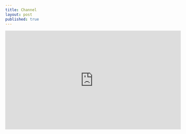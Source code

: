 ```yaml
---
title: Channel
layout: post
published: true
---
```

<iframe title="Comorudegajinos" width="560" height="315" src="https://video.ploud.jp/video-playlists/embed/205d6667-e0f6-4683-89b4-05296a309ff3" frameborder="0" allowfullscreen="" sandbox="allow-same-origin allow-scripts allow-popups"></iframe>
